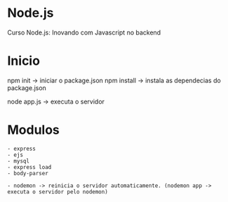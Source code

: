 # Node.js
Curso Node.js: Inovando com Javascript no backend

# Inicio
npm init -> iniciar o package.json
npm install -> instala as dependecias do package.json

node app.js -> executa o servidor

# Modulos
	- express
	- ejs
	- mysql
	- express load
	- body-parser

	- nodemon -> reinicia o servidor automaticamente. (nodemon app -> executa o servidor pelo nodemon)
